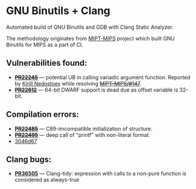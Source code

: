 # GNU Binutils + Clang
Automated build of GNU Binutils and GDB with Clang Static Analyzer.

The methodology originates from [MIPT-MIPS](http://mipt-ilab.github.io/mipt-mips/) project which built GNU Binutils for MIPS as a part of CI. 

## Vulnerabilities found:
 * ~~**[PR22245](https://sourceware.org/bugzilla/show_bug.cgi?id=22245)**~~ — potential UB in calling variadic argument function. Reported by [Kirill Nedostoev](https://github.com/inedostoev) while resolving ~~[MIPT-MIPS/#147](https://github.com/MIPT-ILab/mipt-mips/issues/147)~~.
 * ~~**[PR22612](https://sourceware.org/bugzilla/show_bug.cgi?id=22612)**~~ — 64-bit DWARF support is dead due as offset variable is 32-bit.
 
## Compilation errors:
 * ~~**[PR22485](https://sourceware.org/bugzilla/show_bug.cgi?id=22485)**~~ — C89-imcompatible initialization of structure.
 * ~~**[PR22495](https://sourceware.org/bugzilla/show_bug.cgi?id=22495)**~~ — deep call of "printf" with non-literal format.
 * [3046d67](https://sourceware.org/git/gitweb.cgi?p=binutils-gdb.git;a=commit;h=3046d67a0e29686ec18abd719660969c97973063)

## Clang bugs:
  * **[PR36505](https://bugs.llvm.org/show_bug.cgi?id=36505)** — Clang-tidy: expression with calls to a non-pure function is considered as always-true
